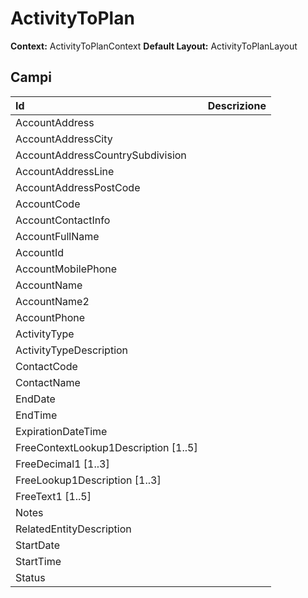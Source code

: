 # ActivityToPlan

**Context:** ActivityToPlanContext
**Default Layout:** ActivityToPlanLayout



## Campi

| Id | Descrizione | 
| :--- | :--- | 
| AccountAddress |  | 
| AccountAddressCity |  | 
| AccountAddressCountrySubdivision |  | 
| AccountAddressLine |  | 
| AccountAddressPostCode |  | 
| AccountCode |  | 
| AccountContactInfo |  | 
| AccountFullName |  | 
| AccountId |  | 
| AccountMobilePhone |  | 
| AccountName |  | 
| AccountName2 |  | 
| AccountPhone |  | 
| ActivityType |  | 
| ActivityTypeDescription |  | 
| ContactCode |  | 
| ContactName |  | 
| EndDate |  | 
| EndTime |  | 
| ExpirationDateTime |  | 
| FreeContextLookup1Description [1..5] |  | 
| FreeDecimal1 [1..3] |  | 
| FreeLookup1Description [1..3] |  | 
| FreeText1 [1..5] |  | 
| Notes |  | 
| RelatedEntityDescription |  | 
| StartDate |  | 
| StartTime |  | 
| Status |  | 

